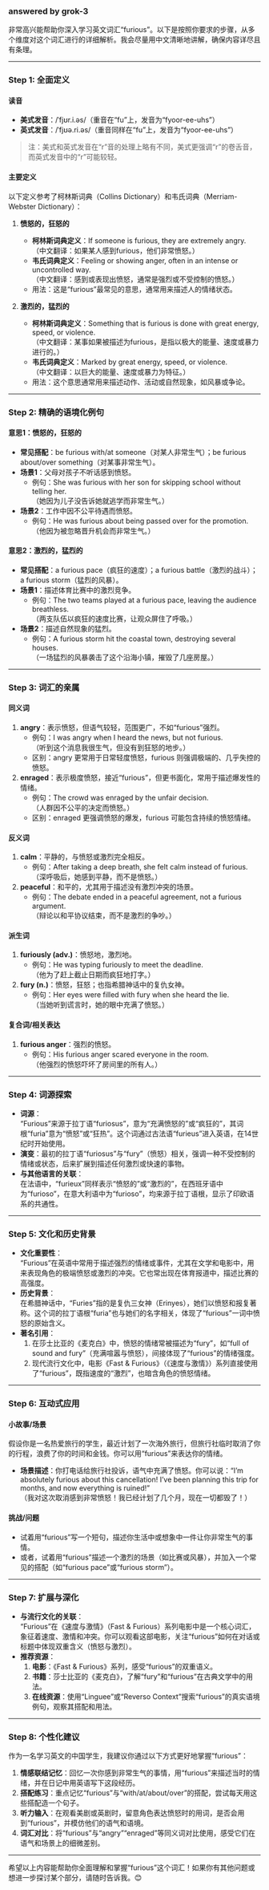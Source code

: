 ### answered by grok-3
非常高兴能帮助你深入学习英文词汇“furious”。以下是按照你要求的步骤，从多个维度对这个词汇进行的详细解析。我会尽量用中文清晰地讲解，确保内容详尽且有条理。

---

### Step 1: 全面定义
#### 读音
- **美式发音**：/ˈfjʊr.i.əs/（重音在“fu”上，发音为“fyoor-ee-uhs”）
- **英式发音**：/ˈfjʊə.ri.əs/（重音同样在“fu”上，发音为“fyoor-ee-uhs”）
> 注：美式和英式发音在“r”音的处理上略有不同，美式更强调“r”的卷舌音，而英式发音中的“r”可能较轻。

#### 主要定义
以下定义参考了柯林斯词典（Collins Dictionary）和韦氏词典（Merriam-Webster Dictionary）：
1. **愤怒的，狂怒的**  
   - **柯林斯词典定义**：If someone is furious, they are extremely angry.  
     （中文翻译：如果某人感到furious，他们非常愤怒。）  
   - **韦氏词典定义**：Feeling or showing anger, often in an intense or uncontrolled way.  
     （中文翻译：感到或表现出愤怒，通常是强烈或不受控制的愤怒。）  
   - 用法：这是“furious”最常见的意思，通常用来描述人的情绪状态。

2. **激烈的，猛烈的**  
   - **柯林斯词典定义**：Something that is furious is done with great energy, speed, or violence.  
     （中文翻译：某事如果被描述为furious，是指以极大的能量、速度或暴力进行的。）  
   - **韦氏词典定义**：Marked by great energy, speed, or violence.  
     （中文翻译：以巨大的能量、速度或暴力为特征。）  
   - 用法：这个意思通常用来描述动作、活动或自然现象，如风暴或争论。

---

### Step 2: 精确的语境化例句
#### 意思1：愤怒的，狂怒的
- **常见搭配**：be furious with/at someone（对某人非常生气）；be furious about/over something（对某事非常生气）。  
- **场景1**：父母对孩子不听话感到愤怒。  
  - 例句：She was furious with her son for skipping school without telling her.  
    （她因为儿子没告诉她就逃学而非常生气。）  
- **场景2**：工作中因不公平待遇而愤怒。  
  - 例句：He was furious about being passed over for the promotion.  
    （他因为被忽略晋升机会而非常生气。）

#### 意思2：激烈的，猛烈的
- **常见搭配**：a furious pace（疯狂的速度）；a furious battle（激烈的战斗）；a furious storm（猛烈的风暴）。  
- **场景1**：描述体育比赛中的激烈竞争。  
  - 例句：The two teams played at a furious pace, leaving the audience breathless.  
    （两支队伍以疯狂的速度比赛，让观众屏住了呼吸。）  
- **场景2**：描述自然现象的猛烈。  
  - 例句：A furious storm hit the coastal town, destroying several houses.  
    （一场猛烈的风暴袭击了这个沿海小镇，摧毁了几座房屋。）

---

### Step 3: 词汇的亲属
#### 同义词
1. **angry**：表示愤怒，但语气较轻，范围更广，不如“furious”强烈。  
   - 例句：I was angry when I heard the news, but not furious.  
     （听到这个消息我很生气，但没有到狂怒的地步。）  
   - 区别：angry 更常用于日常轻度愤怒，furious 则强调极端的、几乎失控的愤怒。  
2. **enraged**：表示极度愤怒，接近“furious”，但更书面化，常用于描述爆发性的情绪。  
   - 例句：The crowd was enraged by the unfair decision.  
     （人群因不公平的决定而愤怒。）  
   - 区别：enraged 更强调愤怒的爆发，furious 可能包含持续的愤怒情绪。  

#### 反义词
1. **calm**：平静的，与愤怒或激烈完全相反。  
   - 例句：After taking a deep breath, she felt calm instead of furious.  
     （深呼吸后，她感到平静，而不是愤怒。）  
2. **peaceful**：和平的，尤其用于描述没有激烈冲突的场景。  
   - 例句：The debate ended in a peaceful agreement, not a furious argument.  
     （辩论以和平协议结束，而不是激烈的争吵。）

#### 派生词
1. **furiously (adv.)**：愤怒地，激烈地。  
   - 例句：He was typing furiously to meet the deadline.  
     （他为了赶上截止日期而疯狂地打字。）  
2. **fury (n.)**：愤怒，狂怒；也指希腊神话中的复仇女神。  
   - 例句：Her eyes were filled with fury when she heard the lie.  
     （当她听到谎言时，她的眼中充满了愤怒。）

#### 复合词/相关表达
1. **furious anger**：强烈的愤怒。  
   - 例句：His furious anger scared everyone in the room.  
     （他强烈的愤怒吓坏了房间里的所有人。）

---

### Step 4: 词源探索
- **词源**：  
  “Furious”来源于拉丁语“furiosus”，意为“充满愤怒的”或“疯狂的”，其词根“furia”意为“愤怒”或“狂热”。这个词通过古法语“furieus”进入英语，在14世纪时开始使用。  
- **演变**：最初的拉丁语“furiosus”与“fury”（愤怒）相关，强调一种不受控制的情绪或状态，后来扩展到描述任何激烈或快速的事物。  
- **与其他语言的关联**：  
  在法语中，“furieux”同样表示“愤怒的”或“激烈的”，在西班牙语中为“furioso”，在意大利语中为“furioso”，均来源于拉丁语根，显示了印欧语系的共通性。

---

### Step 5: 文化和历史背景
- **文化重要性**：  
  “Furious”在英语中常用于描述强烈的情绪或事件，尤其在文学和电影中，用来表现角色的极端愤怒或激烈的冲突。它也常出现在体育报道中，描述比赛的高强度。  
- **历史背景**：  
  在希腊神话中，“Furies”指的是复仇三女神（Erinyes），她们以愤怒和报复著称。这个词的拉丁语根“furia”也与她们的名字相关，体现了“furious”一词中愤怒的原始含义。  
- **著名引用**：  
  1. 在莎士比亚的《麦克白》中，愤怒的情绪常被描述为“fury”，如“full of sound and fury”（充满喧嚣与愤怒），间接体现了“furious”的情绪强度。  
  2. 现代流行文化中，电影《Fast & Furious》（《速度与激情》）系列直接使用了“furious”，既指速度的“激烈”，也暗含角色的愤怒情绪。

---

### Step 6: 互动式应用
#### 小故事/场景
假设你是一名热爱旅行的学生，最近计划了一次海外旅行，但旅行社临时取消了你的行程，浪费了你的时间和金钱。你可以用“furious”来表达你的情绪。  
- **场景描述**：你打电话给旅行社投诉，语气中充满了愤怒。你可以说：“I’m absolutely furious about this cancellation! I’ve been planning this trip for months, and now everything is ruined!”  
  （我对这次取消感到非常愤怒！我已经计划了几个月，现在一切都毁了！）

#### 挑战/问题
- 试着用“furious”写一个短句，描述你生活中或想象中一件让你非常生气的事情。  
- 或者，试着用“furious”描述一个激烈的场景（如比赛或风暴），并加入一个常见的搭配（如“furious pace”或“furious storm”）。

---

### Step 7: 扩展与深化
- **与流行文化的关联**：  
  “Furious”在《速度与激情》（Fast & Furious）系列电影中是一个核心词汇，象征着速度、激情和冲突。你可以观看这部电影，关注“furious”如何在对话或标题中体现双重含义（愤怒与激烈）。  
- **推荐资源**：  
  1. **电影**：《Fast & Furious》系列，感受“furious”的双重语义。  
  2. **书籍**：莎士比亚的《麦克白》，了解“fury”和“furious”在古典文学中的用法。  
  3. **在线资源**：使用“Linguee”或“Reverso Context”搜索“furious”的真实语境例句，观察其搭配和用法。

---

### Step 8: 个性化建议
作为一名学习英文的中国学生，我建议你通过以下方式更好地掌握“furious”：
1. **情感联结记忆**：回忆一次你感到非常生气的事情，用“furious”来描述当时的情绪，并在日记中用英语写下这段经历。  
2. **搭配练习**：重点记忆“furious”与“with/at/about/over”的搭配，尝试每天用这些搭配造一个句子。  
3. **听力输入**：在观看美剧或英剧时，留意角色表达愤怒时的用词，是否会用到“furious”，并模仿他们的语气和语境。  
4. **词汇对比**：将“furious”与“angry”“enraged”等同义词对比使用，感受它们在语气和场景上的细微差别。

---

希望以上内容能帮助你全面理解和掌握“furious”这个词汇！如果你有其他问题或想进一步探讨某个部分，请随时告诉我。😊
